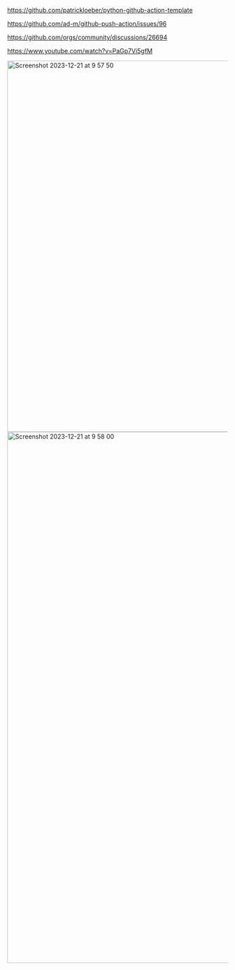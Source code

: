 https://github.com/patrickloeber/python-github-action-template

https://github.com/ad-m/github-push-action/issues/96

https://github.com/orgs/community/discussions/26694

https://www.youtube.com/watch?v=PaGp7Vi5gfM


<img width="846" alt="Screenshot 2023-12-21 at 9 57 50" src="https://github.com/Hiram20buz/python-github-action-examples/assets/112133798/9c3e6dab-8366-4a65-9493-e6c47fa83dab">
<img width="1211" alt="Screenshot 2023-12-21 at 9 58 00" src="https://github.com/Hiram20buz/python-github-action-examples/assets/112133798/c953a377-982b-4628-81f1-bafb3e2a9965">
